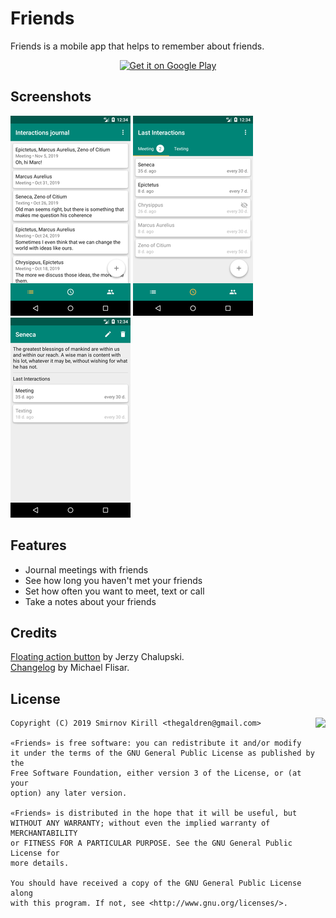 # Friends

Friends is a mobile app that helps to remember about friends. 

<p align="center">
  <a href="https://play.google.com/store/apps/details?id=com.trulden.friends"><img alt="Get it on Google Play" src="https://play.google.com/intl/en_us/badges/images/apps/en-play-badge-border.png" height="75px"/></a>
</p>

## Screenshots

![Log](https://github.com/kirillsmirnov1/Friends-reminder-android/blob/dev/Screenshots/en_journal.png) ![Last interactions](https://github.com/kirillsmirnov1/Friends-reminder-android/blob/dev/Screenshots/en_trackers.png) ![Friend](https://github.com/kirillsmirnov1/Friends-reminder-android/blob/dev/Screenshots/en_friend.png)

## Features

* Journal meetings with friends
* See how long you haven't met your friends
* Set how often you want to meet, text or call 
* Take a notes about your friends

## Credits

[Floating action button](https://github.com/futuresimple/android-floating-action-button) by Jerzy Chalupski.  
[Changelog](https://github.com/MFlisar/changelog) by Michael Flisar.

## License

<img align="right" src="https://www.gnu.org/graphics/gplv3-88x31.png">

	Copyright (C) 2019 Smirnov Kirill <thegaldren@gmail.com>
	
	«Friends» is free software: you can redistribute it and/or modify
	it under the terms of the GNU General Public License as published by the
	Free Software Foundation, either version 3 of the License, or (at your
	option) any later version.
	
	«Friends» is distributed in the hope that it will be useful, but
	WITHOUT ANY WARRANTY; without even the implied warranty of MERCHANTABILITY
	or FITNESS FOR A PARTICULAR PURPOSE. See the GNU General Public License for
	more details.
	
	You should have received a copy of the GNU General Public License along
	with this program. If not, see <http://www.gnu.org/licenses/>.